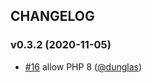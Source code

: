 ## CHANGELOG

### v0.3.2 (2020-11-05)

- [#16](https://github.com/FriendsOfBehat/PageObjectExtension/issues/16) allow PHP 8 ([@dunglas](https://github.com/dunglas))